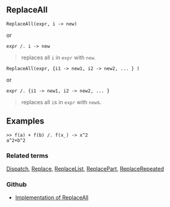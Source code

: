 ## ReplaceAll

```
ReplaceAll(expr, i -> new)
```

or

```
expr /. i -> new
```

> replaces all `i` in `expr` with `new`.

```
ReplaceAll(expr, {i1 -> new1, i2 -> new2, ... } )
```

or

```
expr /. {i1 -> new1, i2 -> new2, ... }
```

> replaces all `i`s in `expr` with `new`s.
 
## Examples

```
>> f(a) + f(b) /. f(x_) -> x^2
a^2+b^2
```


### Related terms 
[Dispatch](Dispatch.md), [Replace](Replace.md), [ReplaceList](ReplaceList.md), [ReplacePart](ReplacePart.md), [ReplaceRepeated](ReplaceRepeated.md)


### Github

* [Implementation of ReplaceAll](https://github.com/axkr/symja_android_library/blob/master/symja_android_library/matheclipse-core/src/main/java/org/matheclipse/core/builtin/ListFunctions.java#L5844) 
